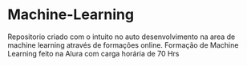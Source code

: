 # Machine-Learning

Repositorio criado com o intuito no auto desenvolvimento na area de machine learning através de formações online.
Formação de Machine Learning feito na Alura com carga horária de 70 Hrs
